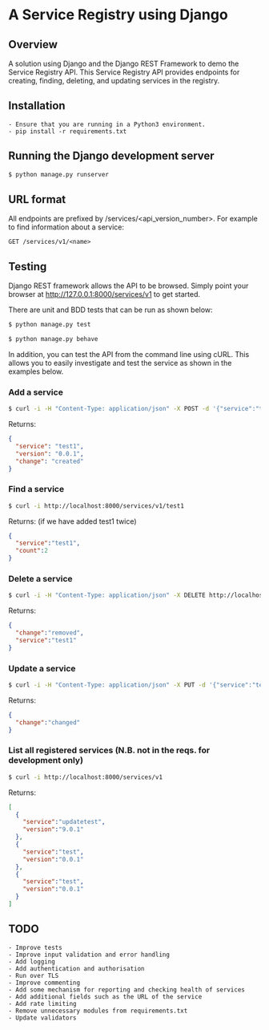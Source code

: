 # A Service Registry using Django

## Overview
A solution using Django and the Django REST Framework to demo the Service 
Registry API. This Service Registry API provides endpoints for creating,
finding, deleting, and updating services in the registry. 


## Installation
    - Ensure that you are running in a Python3 environment.
    - pip install -r requirements.txt

## Running the Django development server
```bash
$ python manage.py runserver
```

## URL format
All endpoints are prefixed by /services/<api_version_number>. For example to
find information about a service:

```
GET /services/v1/<name>
```

## Testing
Django REST framework allows the API to be browsed. Simply point your browser
at http://127.0.0.1:8000/services/v1 to get started.

There are unit and BDD tests that can be run as shown below:

```bash
$ python manage.py test
```

```bash
$ python manage.py behave
```

In addition, you can test the API from the command line using cURL. This 
allows you to easily investigate and test the service as shown in the examples
below.

### Add a service
```bash
$ curl -i -H "Content-Type: application/json" -X POST -d '{"service":"test1","version":"0.0.1"}' http://localhost:8000/services/v1
```

Returns:

```json
{
  "service": "test1", 
  "version": "0.0.1", 
  "change": "created" 
}
```

### Find a service
```bash
$ curl -i http://localhost:8000/services/v1/test1
```

Returns:  (if we have added test1 twice)
```json
{
  "service":"test1",
  "count":2
}
```

### Delete a service
```bash
$ curl -i -H "Content-Type: application/json" -X DELETE http://localhost:8000/services/v1/test1
```

Returns:
```json
{
  "change":"removed",
  "service":"test1"
}
```


### Update a service
```bash
$ curl -i -H "Content-Type: application/json" -X PUT -d '{"service":"test99","version":"1.1.1"}' http://localhost:8000/services/v1/1  
```

Returns:
```json
{
  "change":"changed"
}
```

### List all registered services (N.B. not in the reqs. for development only)
```bash
$ curl -i http://localhost:8000/services/v1
```

Returns:
```json
[
  {
    "service":"updatetest",
    "version":"9.0.1"
  },
  {
    "service":"test",
    "version":"0.0.1"
  },
  {
    "service":"test",
    "version":"0.0.1"
  }
]
```

## TODO

    - Improve tests
    - Improve input validation and error handling
    - Add logging
    - Add authentication and authorisation 
    - Run over TLS 
    - Improve commenting
    - Add some mechanism for reporting and checking health of services
    - Add additional fields such as the URL of the service
    - Add rate limiting
    - Remove unnecessary modules from requirements.txt
    - Update validators
